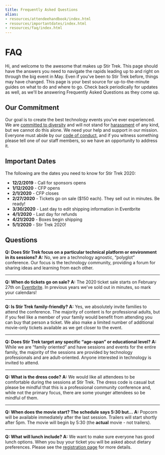 ```yaml
---
title: Frequently Asked Questions
alias:
- resources/attendeehandbook/index.html
- resources/importantdates/index.html
- resources/faq/index.html
---
```



# FAQ
<div class="icon-hr"></div>

Hi, and welcome to the awesome that makes up Stir Trek.  This page should have the answers you need to navigate the rapids leading up to and right on through the big event in May.  Even if you've been to Stir Trek before, things may have changed.  This page is your best source for up-to-the-minute guides on what to do and where to go.  Check back periodically for updates as well, as we'll be answering Frequently Asked Questions as they come up.

## Our Commitment
Our goal is to create the best technology events you’ve ever experienced. We are [committed to diversity](/info/commitmenttodiversity) and will not stand for [harassment](/info/antiharassmentpolicy) of any kind, but we cannot do this alone. We need your help and support in our mission. Everyone must abide by our [code of conduct](/info/codeofconduct), and if you witness something please tell one of our staff members, so we have an opportunity to address it.

## Important Dates
The following are the dates you need to know for Stir Trek 2020:

* **12/2/2019** - Call for sponsors opens
* **1/12/2020** - CFP opens
* **2/1/2020**  - CFP closes
* **2/27/2020** - Tickets go on sale ($150 each). They sell out in minutes. Be ready!
* **3/30/2020** - Last day to edit shipping information in Eventbrite
* **4/1/2020** - Last day for refunds
* **4/21/2020** - Boxes begin shipping
* **5/1/2020** - Stir Trek 2020!

## Questions

**Q: Does Stir Trek focus on a particular technical platform or environment in its sessions?**
**A:** No, we are a technology agnostic, “polyglot” conference.  Our focus is the technology community, providing a forum for sharing ideas and learning from each other.</p>

<hr>

**Q: When do tickets go on sale?**
**A:** The 2020 ticket sale starts on February 27th on [Eventbrite](https://stirtrek2020.eventbrite.com/). In previous years we've sold out in minutes, so mark your calendars!

<hr>

**Q: Is Stir Trek family-friendly?**
**A:** Yes, we absolutely invite families to attend the conference. The majority of content is for professional adults, but if you feel like a member of your family would benefit from attending you can buy that person a ticket. We also make a limited number of additional movie-only tickets available as we get closer to the event.

<hr>

**Q: Does Stir Trek target any specific “age-span” or educational level?**
**A:** While we are “family oriented” and have sessions and events for the entire family, the majority of the sessions are provided by technology professionals and are adult-oriented.  Anyone interested in technology is invited to attend.

<hr>

**Q: What is the dress code?**
**A:** We would like all attendees to be comfortable during the sessions at Stir Trek.  The dress code is casual but please be mindful that this is a professional community conference and, while not the primary focus, there are some younger attendees so be mindful of them.

<hr>

**Q: When does the movie start? The schedule says 5:30 but...**
**A:** Popcorn will be available immediately after the last session. Trailers will start shortly after 5pm. The movie will begin by 5:30 (the **actual** movie - not trailers).

<hr>

**Q: What will lunch include?**
**A:** We want to make sure everyone has good lunch options. When you buy your ticket you will be asked about dietary preferences. Please see the [registration page](/Registration/#mealDetails) for more details.